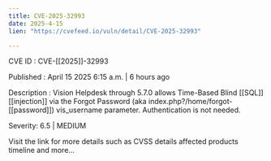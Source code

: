 ```yaml
---
title: CVE-2025-32993
date: 2025-4-15
lien: "https://cvefeed.io/vuln/detail/CVE-2025-32993"

---
```


CVE ID : CVE-[[2025]]-32993

Published :  April 15
2025
6:15 a.m. | 6 hours ago

Description : Vision Helpdesk through 5.7.0 allows Time-Based Blind  [[SQL]]  [[injection]] via the Forgot Password (aka index.php?/home/forgot- [[password]]) vis_username parameter. Authentication is not needed.

Severity: 6.5 | MEDIUM

Visit the link for more details
such as CVSS details
affected products
timeline
and more...
